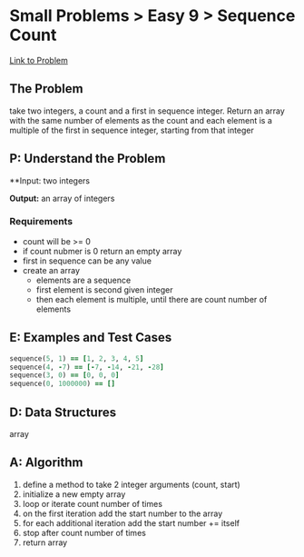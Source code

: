 # Small Problems > Easy 9 > Sequence Count

[Link to Problem](https://launchschool.com/exercises/86fbfc4c)

## The Problem

take two integers, a count and a first in sequence integer. Return an array with the same number of elements as the count and each element is a multiple of the first in sequence integer, starting from that integer

## P: Understand the Problem

**Input: two integers

**Output:** an array of integers

### Requirements

- count will be >= 0
- if count nubmer is 0 return an empty array
- first in sequence can be any value
- create an array
  - elements are a sequence
  - first element is second given integer
  - then each element is multiple, until there are count number of elements
  


## E: Examples and Test Cases

```ruby
sequence(5, 1) == [1, 2, 3, 4, 5]
sequence(4, -7) == [-7, -14, -21, -28]
sequence(3, 0) == [0, 0, 0]
sequence(0, 1000000) == []
```

## D: Data Structures

array


## A: Algorithm

1. define a method to take 2 integer arguments (count, start)
1. initialize a new empty array
1. loop or iterate count number of times
1. on the first iteration add the start number to the array
1. for each additional iteration add the start number += itself
1. stop after count number of times
1. return array
